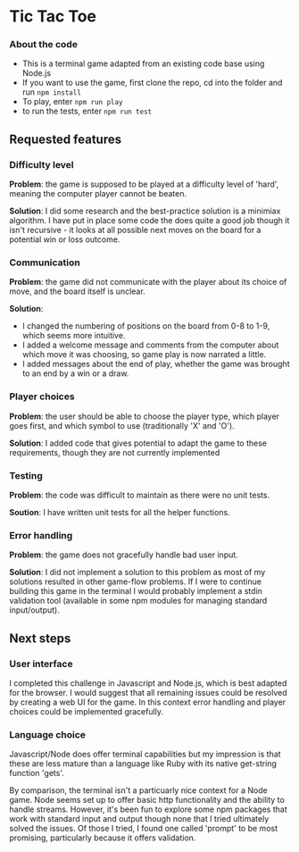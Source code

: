 # Tic Tac Toe

### About the code
- This is a terminal game adapted from an existing code base using Node.js
- If you want to use the game, first clone the repo, cd into the folder and run `npm install`
- To play, enter `npm run play`
- to run the tests, enter `npm run test`

## Requested features
### Difficulty level
**Problem**: the game is supposed to be played at a difficulty level of 'hard', meaning the computer
player cannot be beaten.  

**Solution**: I did some research and the best-practice solution is a minimiax algorithm. I have put in place some code the does quite a good job though it isn't recursive - it looks at all possible next moves on the board for a potential win or loss outcome.

### Communication
**Problem**: the game did not communicate with the player about its choice of move, and the board itself is unclear.  

**Solution**:
- I changed the numbering of positions on the board from 0-8 to 1-9, which seems more intuitive.
- I added a welcome message and comments from the computer about which move it was choosing, so game play is now narrated a little.
- I added messages about the end of play, whether the game was brought to an end by a win or a draw.

### Player choices
**Problem**: the user should be able to choose the player type, which player goes first, and which symbol to use (traditionally 'X' and 'O').  

**Solution**: I added code that gives potential to adapt the game to these requirements, though they are not currently implemented

### Testing
**Problem**: the code was difficult to maintain as there were no unit tests.  

**Soution**: I have written unit tests for all the helper functions.

### Error handling
**Problem**: the game does not gracefully handle bad user input.  

**Solution**: I did not implement a solution to this problem as most of my solutions resulted in other game-flow problems. If I were to continue building this game in the terminal I would probably implement a stdin validation tool (available in some npm modules for managing standard input/output).

## Next steps
### User interface
I completed this challenge in Javascript and Node.js, which is best adapted for the browser. I would suggest that all remaining issues could be resolved by creating a web UI for the game. In this context error handling and player choices could be implemented gracefully.  

### Language choice
Javascript/Node does offer terminal capabilities but my impression is that these are less mature than a language like Ruby with its native get-string function 'gets'.  

By comparison, the terminal isn't a particuarly nice context for a Node game. Node seems set up to offer basic http functionality and the ability to handle streams. However, it's been fun to explore some npm packages that work with standard input and output though none that I tried ultimately solved the issues. Of those I tried, I found one called 'prompt' to be most promising, particularly because it offers validation.
